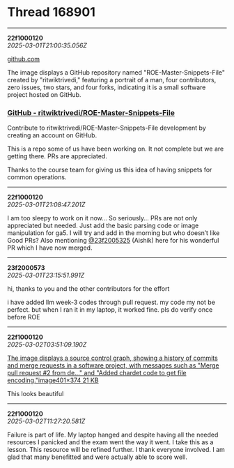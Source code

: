 # Thread 168901


---
**22f1000120**  
*2025-03-01T21:00:35.056Z*


[github.com](https://github.com/ritwiktrivedi/ROE-Master-Snippets-File)

The image displays a GitHub repository named "ROE-Master-Snippets-File" created by "ritwiktrivedi," featuring a portrait of a man, four contributors, zero issues, two stars, and four forks, indicating it is a small software project hosted on GitHub.

### [GitHub - ritwiktrivedi/ROE-Master-Snippets-File](https://github.com/ritwiktrivedi/ROE-Master-Snippets-File)

Contribute to ritwiktrivedi/ROE-Master-Snippets-File development by creating an account on GitHub.

This is a repo some of us have been working on. It not complete but we are getting there. PRs are appreciated.

Thanks to the course team for giving us this idea of having snippets for common operations.




---
**22f1000120**  
*2025-03-01T21:08:47.201Z*


I am too sleepy to work on it now… So seriously… PRs are not only appreciated but needed. Just add the basic parsing code or image manipulation for ga5. I will try and add in the morning but who doesn’t like Good PRs? Also mentioning [@23f2005325](/u/23f2005325) (Aishik) here for his wonderful PR which I have now merged.




---
**23f2000573**  
*2025-03-01T23:15:51.991Z*


hi, thanks to you and the other contributors for the effort

i have added llm week-3 codes through pull request. my code my not be perfect. but when I ran it in my laptop, it worked fine. pls do verify once before ROE




---
**22f1000120**  
*2025-03-02T03:51:09.190Z*


[The image displays a source control graph, showing a history of commits and merge requests in a software project, with messages such as "Merge pull request #2 from de..." and "Added chardet code to get file encoding."image401×374 21 KB](https://europe1.discourse-cdn.com/flex013/uploads/iitm/original/3X/6/4/64c7cdf7626ee50fdc262143cf9484c83a546333.png "image")

  
This looks beautiful




---
**22f1000120**  
*2025-03-02T11:27:20.581Z*


Failure is part of life. My laptop hanged and despite having all the needed resources I panicked and the exam went the way it went. I take this as a lesson. This resource will be refined further. I thank everyone involved. I am glad that many benefitted and were actually able to score well.


